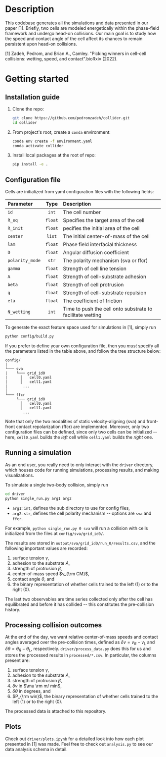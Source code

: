 # Description
This codebase generates all the simulations and data presented in our paper [1]. Briefly, two cells are modeled energetically within the phase-field framework and undergo head-on collisions. Our main goal is to study how the speed and contact angle of the cell affect its chances to remain persistent upon head-on collisions.

[1] Zadeh, Pedrom, and Brian A., Camley. "Picking winners in cell-cell collisions: wetting, speed, and contact".bioRxiv (2022).

# Getting started

## Installation guide
1. Clone the repo:
    ```bash
    git clone https://github.com/pedromzadeh/collider.git
    cd collider
    ```

2. From project's root, create a `conda` environment:
    ```bash
    conda env create -f environment.yaml
    conda activate collider
    ```

3. Install local packages at the root of repo:
    ```bash
    pip install -e .
    ```

## Configuration file
Cells are initialized from yaml configuration files with the following fields:

| Parameter         |  Type  | Description |
| :--------         | :----: | :----------- |
| `id`              | `int`  | The cell number|
| `R_eq`            | `float`| Specifies the target area of the cell|
| `R_init`          | `float`| pecifies the initial area of the cell|
| `center`          | `list` | The initial center-of-mass of the cell|
| `lam`             | `float`| Phase field interfacial thickness|
| `D`               | `float`| Angular diffusion coefficient|
| `polarity_mode`   | `str`  | The polarity mechanism (sva or ffcr)|
| `gamma`           | `float`| Strength of cell line tension|
| `A`               | `float`| Strength of cell-substrate adhesion|
| `beta`            | `float`| Strength of cell protrusion|
| `g`               | `float`| Strength of cell-substrate repulsion|
| `eta`             | `float`| The coefficient of friction|
| `N_wetting`       | `int`  | Time to push the cell onto substrate to facilitate wetting|

To generate the exact feature space used for simulations in [1], simply run 
```bash 
python config/build.py
``` 
If you prefer to define your own configuration file, then you *must* specify all the parameters listed in the table above, and follow the tree structure below:

```
config/
|
└─── sva
|    └─── grid_id0
|      │   cell0.yaml
|      │   cell1.yaml  
|       ...
│   
└─── ffcr
     └─── grid_id0
       │   cell0.yaml
       │   cell1.yaml
        ...
```
Note that only the two modalities of static velocity-aligning (sva) and front-front contact repolarization (ffcr) are implemented. Moreover, only two configuration files can be defined, since only two cells can be initialized -- here, `cell0.yaml` builds the *left* cell while `cell1.yaml` builds the *right* one.

## Running a simulation
As an end user, you really need to only interact with the `driver` directory, which houses code for running simulations, processing results, and making visualizations.

To simulate a single two-body collision, simply run 
```bash 
cd driver
python single_run.py arg1 arg2
``` 
   - `arg1`: `int`, defines the sub directory to use for config files, 
   - `arg2`: `str`, defines the cell polarity mechanism -- options are `sva` and `ffcr`.

For example, `python single_run.py 0 sva` will run a collision with cells initialized from the files at `config/sva/grid_id0/`.

The results are stored in `output/sva/grid_id0/run_0/results.csv`, and the following important values are recorded:

1. surface tension $\gamma$, 
2. adhesion to the substrate $A$, 
3. strength of protrusion $\beta$,
4. center-of-mass speed $v_{\rm CM}$,
5. contact angle $\theta$, and
6. the binary representation of whether cells trained to the left (1) or to the right (0).

The last two observables are time series collected only after the cell has equilibrated and before it has collided -- this constitutes the pre-collision history.

## Processing collision outcomes
At the end of the day, we want relative center-of-mass speeds and contact angles averaged over the pre-collision times, defined as $\delta v=v_R - v_L$ and $\delta \theta = \theta_R - \theta_L$, respectively. `driver/process_data.py` does this for us and stores the processed results in `processed/*.csv`. In particular, the columns present are:

1. surface tension $\gamma$, 
2. adhesion to the substrate $A$, 
3. strength of protrusion $\beta$,
4. $\delta v$ in $\mu \rm m/ min$,
5. $\delta \theta$ in degrees, and
6. $P_{\rm win}$, the binary representation of whether cells trained to the left (1) or to the right (0).

The processed data is attached to this repository.

## Plots
Check out `driver/plots.ipynb` for a detailed look into how each plot presented in [1] was made. Feel free to check out `analysis.py` to see our data analysis schema in detail.  